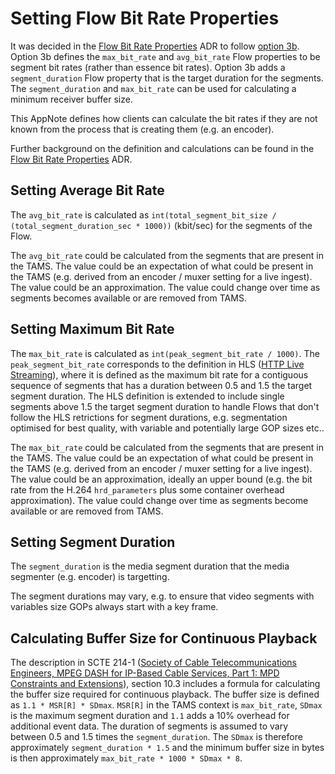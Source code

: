 # Setting Flow Bit Rate Properties

It was decided in the [Flow Bit Rate Properties](../adr/0022-flow-bit-rate-properties.md#) ADR to follow [option 3b](../adr/0022-flow-bit-rate-properties.md#option-3b-define-segment-bit-rates-with-target-segment-duration).
Option 3b defines the `max_bit_rate` and `avg_bit_rate` Flow properties to be segment bit rates (rather than essence bit rates).
Option 3b adds a `segment_duration` Flow property that is the target duration for the segments.
The `segment_duration` and `max_bit_rate` can be used for calculating a minimum receiver buffer size.

This AppNote defines how clients can calculate the bit rates if they are not known from the process that is creating them (e.g. an encoder).

Further background on the definition and calculations can be found in the [Flow Bit Rate Properties](../adr/0022-flow-bit-rate-properties.md#) ADR.

## Setting Average Bit Rate

The `avg_bit_rate` is calculated as `int(total_segment_bit_size / (total_segment_duration_sec * 1000))` (kbit/sec) for the segments of the Flow.

The `avg_bit_rate` could be calculated from the segments that are present in the TAMS.
The value could be an expectation of what could be present in the TAMS (e.g. derived from an encoder / muxer setting for a live ingest).
The value could be an approximation.
The value could change over time as segments becomes available or are removed from TAMS.

## Setting Maximum Bit Rate

The `max_bit_rate` is calculated as `int(peak_segment_bit_rate / 1000)`.
The `peak_segment_bit_rate` corresponds to the definition in HLS ([HTTP Live Streaming](https://datatracker.ietf.org/doc/html/rfc8216)), where it is defined as the maximum bit rate for a contiguous sequence of segments that has a duration between 0.5 and 1.5 the target segment duration.
The HLS definition is extended to include single segments above 1.5 the target segment duration to handle Flows that don't follow the HLS retrictions for segment durations, e.g. segmentation optimised for best quality, with variable and potentially large GOP sizes etc..

The `max_bit_rate` could be calculated from the segments that are present in the TAMS.
The value could be an expectation of what could be present in the TAMS (e.g. derived from an encoder / muxer setting for a live ingest).
The value could be an approximation, ideally an upper bound (e.g. the bit rate from the H.264 `hrd_parameters` plus some container overhead approximation).
The value could change over time as segments become available or are removed from TAMS.

## Setting Segment Duration

The `segment_duration` is the media segment duration that the media segmenter (e.g. encoder) is targetting.

The segment durations may vary, e.g. to ensure that video segments with variables size GOPs always start with a key frame.

## Calculating Buffer Size for Continuous Playback

The description in SCTE 214-1 ([Society of Cable Telecommunications Engineers, MPEG DASH for IP-Based Cable Services, Part 1: MPD Constraints and Extensions](https://account.scte.org/standards/library/catalog/scte-214-1-mpeg-dash-for-ip-based-cable-services-part1-mpd-constraints-and-extensions/)), section 10.3 includes a formula for calculating the buffer size required for continuous playback.
The buffer size is defined as `1.1 * MSR[R] * SDmax`.
`MSR[R]` in the TAMS context is `max_bit_rate`, `SDmax` is the maximum segment duration and `1.1` adds a 10% overhead for additional event data.
The duration of segments is assumed to vary between 0.5 and 1.5 times the `segment_duration`.
The `SDmax` is therefore approximately `segment_duration * 1.5` and the minimum buffer size in bytes is then approximately `max_bit_rate * 1000 * SDmax * 8`.

